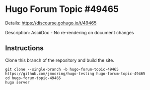 # Hugo Forum Topic #49465

Details: <https://discourse.gohugo.io/t/49465>

Description: AsciiDoc - No re-rendering on document changes

## Instructions

Clone this branch of the repository and build the site.

```text
git clone --single-branch -b hugo-forum-topic-49465 https://github.com/jmooring/hugo-testing hugo-forum-topic-49465
cd hugo-forum-topic-49465
hugo server
```
